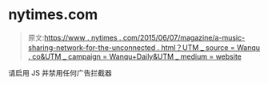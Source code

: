 # nytimes.com

> 原文:[https://www . nytimes . com/2015/06/07/magazine/a-music-sharing-network-for-the-unconnected . html？UTM _ source = Wanqu . co&UTM _ campaign = Wanqu+Daily&UTM _ medium = website](https://www.nytimes.com/2015/06/07/magazine/a-music-sharing-network-for-the-unconnected.html?utm_source=wanqu.co&utm_campaign=Wanqu+Daily&utm_medium=website)

请启用 JS 并禁用任何广告拦截器